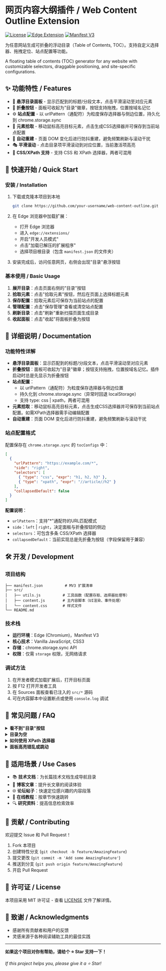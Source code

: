 # 网页内容大纲插件 / Web Content Outline Extension

[![License](https://img.shields.io/badge/license-MIT-blue.svg)](LICENSE)
[![Edge Extension](https://img.shields.io/badge/Edge-Extension-blue.svg)](https://microsoftedge.microsoft.com/addons/)
[![Manifest V3](https://img.shields.io/badge/Manifest-V3-green.svg)](https://developer.chrome.com/docs/extensions/mv3/)

为任意网站生成可折叠的浮动目录（Table of Contents, TOC）。支持自定义选择器、拖拽定位、站点配置等功能。

A floating table of contents (TOC) generator for any website with customizable selectors, draggable positioning, and site-specific configurations.

## ✨ 功能特性 / Features

- 🎯 **悬浮目录面板** - 显示匹配到的标题/分段文本，点击平滑滚动至对应元素
- 📍 **折叠按钮** - 面板可收起为"目录"徽章，按钮支持拖拽，位置按域名记忆
- ⚙️ **站点配置** - 以 urlPattern（通配符）为粒度保存选择器与侧边位置，持久化到 chrome.storage.sync
- 🎪 **元素拾取** - 移动鼠标高亮目标元素，点击生成CSS选择器并可保存到当前站点配置
- 🔄 **自动重建** - 页面 DOM 变化后进行防抖重建，避免频繁刷新与滚动干扰
- 🎭 **平滑滚动** - 点击目录项平滑滚动到对应位置，当前激活项高亮
- 🔧 **CSS/XPath 支持** - 支持 CSS 和 XPath 选择器，两者可混用

## 🚀 快速开始 / Quick Start

### 安装 / Installation

1. 下载或克隆本项目到本地
   ```bash
   git clone https://github.com/your-username/web-content-outline.git
   ```

2. 在 Edge 浏览器中加载扩展：
   - 打开 Edge 浏览器
   - 进入 `edge://extensions/`
   - 开启"开发人员模式"
   - 点击"加载已解压的扩展程序"
   - 选择项目根目录（包含 `manifest.json` 的文件夹）

3. 安装完成后，访问任意网页，右侧会出现"目录"悬浮按钮

### 基本使用 / Basic Usage

1. **展开目录**：点击页面右侧的"目录"按钮
2. **拾取元素**：点击"拾取元素"按钮，然后在页面上选择标题元素
3. **保存配置**：拾取元素后可保存为当前站点的配置
4. **管理配置**：点击"保存管理"查看或清空站点配置
5. **刷新目录**：点击"刷新"重新扫描页面生成目录
6. **收起面板**：点击"收起"将面板折叠为按钮

## 📖 详细说明 / Documentation

### 功能特性详解

- **悬浮目录面板**：显示匹配到的标题/分段文本，点击平滑滚动至对应元素
- **折叠按钮**：面板可收起为"目录"徽章；按钮支持拖拽，位置按域名记忆。插件启动时总是先显示为折叠按钮
- **站点配置**：
  - 以 urlPattern（通配符）为粒度保存选择器与侧边位置
  - 持久化到 chrome.storage.sync（异常时回退 localStorage）
  - 支持 type: css | xpath，两者可混用
- **元素拾取**：移动鼠标高亮目标元素，点击生成CSS选择器并可保存到当前站点配置。如需XPath选择器需手动编辑配置
- **自动重建**：页面 DOM 变化后进行防抖重建，避免频繁刷新与滚动干扰

### 站点配置格式

配置保存在 `chrome.storage.sync` 的 `tocConfigs` 中：

```json
[
  {
    "urlPattern": "https://example.com/*",
    "side": "right",
    "selectors": [
      { "type": "css", "expr": "h1, h2, h3" },
      { "type": "xpath", "expr": "//article//h2" }
    ],
    "collapsedDefault": false
  }
]
```

**配置说明**：
- `urlPattern`：支持"*"通配符的URL匹配模式
- `side`：`left` | `right`，决定面板与折叠按钮的侧边
- `selectors`：可包含多条 CSS/XPath 选择器
- `collapsedDefault`：当前实现总是先折叠为按钮（字段保留用于兼容）

## 🛠️ 开发 / Development

### 项目结构

```
├── manifest.json          # MV3 扩展清单
├── src/
│   ├── utils.js          # 工具函数（配置存取、选择器处理等）
│   ├── content.js        # 主内容脚本（UI渲染、事件处理）
│   └── content.css       # 样式文件
└── README.md
```

### 技术栈

- **运行环境**：Edge (Chromium)，Manifest V3
- **核心技术**：Vanilla JavaScript, CSS3
- **存储**：chrome.storage.sync API
- **权限**：仅需 `storage` 权限，无网络请求

### 调试方法

1. 在开发者模式加载扩展后，打开目标页面
2. 按 F12 打开开发者工具
3. 在 Sources 面板查看已注入的 `src/*` 源码
4. 可在内容脚本中设置断点或使用 `console.log` 调试

## 🔧 常见问题 / FAQ

<details>
<summary><strong>看不到"目录"按钮</strong></summary>

- 检查是否为支持的协议（仅支持 `http/https`，不支持 `chrome://`、`edge://`、PDF等）
- 页面样式可能覆盖了按钮，尝试滚动页面或缩放查看
- 按钮具有内联兜底样式，确保在异常环境下仍可见
</details>

<details>
<summary><strong>目录为空</strong></summary>

- 该站点可能未配置选择器或选择器不匹配当前页面结构
- 使用"拾取元素"功能生成并保存选择器
- 在动态内容加载后点击"刷新"重新扫描
</details>

<details>
<summary><strong>如何使用 XPath 选择器</strong></summary>

- 当前 UI 的拾取器仅生成 CSS 选择器
- 如需 XPath，请手动编辑配置，添加 `{ "type": "xpath", "expr": "..." }`
- 可通过浏览器开发者工具测试 XPath 表达式
</details>

<details>
<summary><strong>面板高亮错乱或跳动</strong></summary>

- 滚动期间启用"导航锁"避免 IntersectionObserver 抢占导致闪烁
- 滚动停止后会自动解锁并恢复正确高亮
</details>

## 🎯 适用场景 / Use Cases

- 📚 **技术文档**：为长篇技术文档生成导航目录
- 📝 **博客文章**：提升长文章的阅读体验
- 🌐 **论坛帖子**：快速定位感兴趣的内容段落
- 📖 **在线教程**：按章节快速跳转
- 🔍 **研究资料**：提高信息检索效率

## 🤝 贡献 / Contributing

欢迎提交 Issue 和 Pull Request！

1. Fork 本项目
2. 创建特性分支 (`git checkout -b feature/AmazingFeature`)
3. 提交更改 (`git commit -m 'Add some AmazingFeature'`)
4. 推送到分支 (`git push origin feature/AmazingFeature`)
5. 开启 Pull Request

## 📄 许可证 / License

本项目采用 MIT 许可证 - 查看 [LICENSE](LICENSE) 文件了解详情。

## 🙏 致谢 / Acknowledgments

- 感谢所有贡献者和用户的反馈
- 灵感来源于各种阅读辅助工具的最佳实践

---

**如果这个项目对你有帮助，请给个 ⭐ Star 支持一下！**

*If this project helps you, please give it a ⭐ Star!*